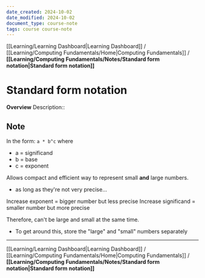 ```yaml
---
date_created: 2024-10-02
date_modified: 2024-10-02
document_type: course-note
tags: course course-note
---
```

[[Learning/Learning Dashboard|Learning Dashboard]] / [[Learning/Computing Fundamentals/Home|Computing Fundamentals]] / **[[Learning/Computing Fundamentals/Notes/Standard form notation|Standard form notation]]**
# Standard form notation
**Overview**
Description:: 

## Note

In the form: `a * b^c` where
- a = significand
- b = base
- c = exponent

Allows compact and efficient way to represent small **and** large numbers.
- as long as they're not very precise...

Increase exponent = bigger number but less precise
Increase significand = smaller number but more precise

Therefore, can't be large and small at the same time.
- To get around this, store the "large" and "small" numbers separately 

---
[[Learning/Learning Dashboard|Learning Dashboard]] / [[Learning/Computing Fundamentals/Home|Computing Fundamentals]] / **[[Learning/Computing Fundamentals/Notes/Standard form notation|Standard form notation]]**